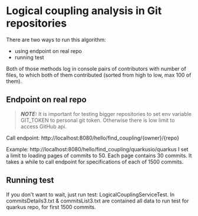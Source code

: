 # Logical coupling analysis in Git repositories

There are two ways to run this algorithm:
- using endpoint on real repo
- running test

Both of those methods log in console pairs of contributors with number of files, to which both of them contributed (sorted from high to low, max 100 of them).

## Endpoint on real repo
> **_NOTE:_** It is important for testing bigger repositories to set env variable GIT_TOKEN to personal git token. Otherwise there is low limit to access GitHub api.

Call endpoint: http://localhost:8080/hello/find_coupling/{owner}/{repo}

Example: http://localhost:8080/hello/find_coupling/quarkusio/quarkus
I set a limit to loading pages of commits to 50. Each page contains 30 commits.
It takes a while to call endpoint for specifications of each of 1500 commits.

## Running test
If you don't want to wait, just run test: LogicalCouplingServiceTest. 
In commitsDetails3.txt & commitsList3.txt are contained all data to run test for quarkus repo, for first 1500 commits.
